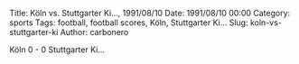 Title: Köln vs. Stuttgarter Ki…, 1991/08/10
Date: 1991/08/10 00:00
Category: sports
Tags: football, football scores, Köln, Stuttgarter Ki…
Slug: koln-vs-stuttgarter-ki
Author: carbonero


Köln 0 - 0 Stuttgarter Ki…
